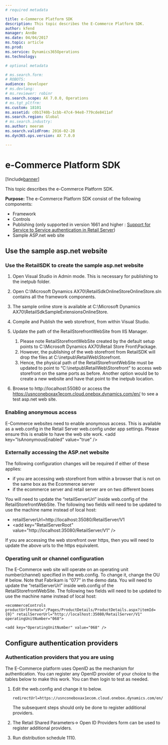 ```yaml
---
# required metadata

title: e-Commerce Platform SDK
description: This topic describes the E-Commerce Platform SDK.
author: kfend
manager: AnnBe
ms.date: 04/04/2017
ms.topic: article
ms.prod: 
ms.service: Dynamics365Operations
ms.technology: 

# optional metadata

# ms.search.form: 
# ROBOTS: 
audience: Developer
# ms.devlang: 
# ms.reviewer: robinr
ms.search.scope: AX 7.0.0, Operations
# ms.tgt_pltfrm: 
ms.custom: 18101
ms.assetid: c0b1740b-1cbb-47c4-94e8-779cde8411af
ms.search.region: Global
# ms.search.industry: 
ms.author: meeram
ms.search.validFrom: 2016-02-28
ms.dyn365.ops.version: AX 7.0.0

---
```


# e-Commerce Platform SDK

[!include[banner](../includes/banner.md)]


This topic describes the e-Commerce Platform SDK.

**Purpose:** The e-Commerce Platform SDK consist of the following components:

-   Framework
-   Controls
-   Publishing (only supported in version 1661 and higher : [Support for Service to Service authentication in Retail Server](https://community.dynamics.com/ax/b/axforretail/archive/2016/09/24/support-for-service-to-service-authentication-in-retail-server))
-   Sample ASP.net web site

## Use the sample asp.net website
### Use the RetailSDK to create the sample asp.net website

1.  Open Visual Studio in Admin mode. This is necessary for publishing to the inetpub folder.
2.  Open C:\\Microsoft Dynamics AX70\\RetailSdkOnlineStoreOnlineStore.sln contains all the framework components.
3.  The sample online store is available at C:\\Microsoft Dynamics AX70\\RetailSdkSampleExtensionsOnlineStore.
4.  Compile and Publish the web storefront, from within Visual Studio.
5.  Update the path of the RetailStorefrontWebSite from IIS Manager.
    1.  Please note RetailStorefrontWebSite created by the default setup points to C:\\Microsoft Dynamics AX70\\Retail Store Front\\Package.
    2.  However, the publishing of the web storefront from RetailSDK will drop the files at C:\\inetpub\\RetailWeb\\Storefront.
    3.  Hence, the physical path of the RetailStorefrontWebSite must be updated to point to “C:\\inetpub\\RetailWeb\\Storefront” to access web storefront on the same ports as before. Another option would be to create a new website and have that point to the inetpub location.

6.  Browse to http://localhost:55080 or access the https://usnconeboxax1ecom.cloud.onebox.dynamics.com/en/ to see a test asp.net web site.

### Enabling anonymous access

E-Commerce websites need to enable anonymous access. This is available as a web.config in the Retail Server web.config under app settings. Please ensure this is enable to have the web site work. &lt;add key="IsAnonymousEnabled" value="true" /&gt;

### Externally accessing the ASP.net website

The following configuration changes will be required if either of these applies:

-   if you are accessing web storefront from within a browser that is not on the same box as the Ecommerce server
-   if the ecommerce server and retail server are on two different boxes

You will need to update the “retailServerUrl” inside web.config of the RetailStorefrontWebSite. The following two fields will need to be updated to use the machine name instead of local host:

-   retailServerUrl=http://localhost:35080/RetailServer/V1
-   &lt;add key="RetailServerRoot" value="http://localhost:35080/RetailServer/V1" /&gt;

If you are accessing the web storefront over https, then you will need to update the above urls to the https equivalent.

### Operating unit or channel configuration

The E-Commerce web site will operate on an operating unit number(channel) specified in the web.config. To change it, change the OU \# below. Note that Fabrikam is “077” in the demo data. You will need to update the “retailServerUrl” inside web.config of the RetailStorefrontWebSite. The following two fields will need to be updated to use the machine name instead of local host:

    <ecommerceControls productUrlFormat="/Pages/ProductDetails/ProductDetails.aspx?itemId={0}" retailServerUrl="http://localhost:35080/RetailServer/V1" operatingUnitNumber="068">

    <add key="OperatingUnitNumber" value="068" />

## Configure authentication providers
### Authentication providers that you are using

The E-Commerce platform uses OpenID as the mechanism for authentication. You can register any OpenID provider of your choice to the tables below to make this work. You can then login to test as needed.

1.  Edit the web.config and change it to below.

        redirectUrl=https://usnconeboxax1ecom.cloud.onebox.dynamics.com/en/Pages/OauthV2Redirect/OauthV2Redirect.aspx

    The subsequent steps should only be done to register additional providers.

2.  The Retail Shared Parameters-&gt; Open ID Providers form can be used to register additional providers.
3.  Run distribution schedule 1110.

